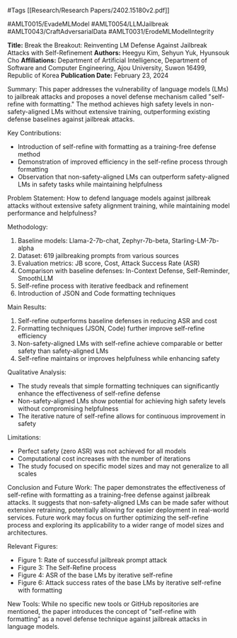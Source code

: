 #Tags
[[Research/Research Papers/2402.15180v2.pdf]]

#AMLT0015/EvadeMLModel
#AMLT0054/LLMJailbreak
#AMLT0043/CraftAdversarialData
#AMLT0031/ErodeMLModelIntegrity

**Title:** Break the Breakout: Reinventing LM Defense Against Jailbreak Attacks with Self-Refinement
**Authors:** Heegyu Kim, Sehyun Yuk, Hyunsouk Cho
**Affiliations:** Department of Artificial Intelligence, Department of Software and Computer Engineering, Ajou University, Suwon 16499, Republic of Korea
**Publication Date:** February 23, 2024

Summary:
This paper addresses the vulnerability of language models (LMs) to jailbreak attacks and proposes a novel defense mechanism called "self-refine with formatting." The method achieves high safety levels in non-safety-aligned LMs without extensive training, outperforming existing defense baselines against jailbreak attacks.

Key Contributions:
- Introduction of self-refine with formatting as a training-free defense method
- Demonstration of improved efficiency in the self-refine process through formatting
- Observation that non-safety-aligned LMs can outperform safety-aligned LMs in safety tasks while maintaining helpfulness

Problem Statement:
How to defend language models against jailbreak attacks without extensive safety alignment training, while maintaining model performance and helpfulness?

Methodology:
1. Baseline models: Llama-2-7b-chat, Zephyr-7b-beta, Starling-LM-7b-alpha
2. Dataset: 619 jailbreaking prompts from various sources
3. Evaluation metrics: JB score, Cost, Attack Success Rate (ASR)
4. Comparison with baseline defenses: In-Context Defense, Self-Reminder, SmoothLLM
5. Self-refine process with iterative feedback and refinement
6. Introduction of JSON and Code formatting techniques

Main Results:
1. Self-refine outperforms baseline defenses in reducing ASR and cost
2. Formatting techniques (JSON, Code) further improve self-refine efficiency
3. Non-safety-aligned LMs with self-refine achieve comparable or better safety than safety-aligned LMs
4. Self-refine maintains or improves helpfulness while enhancing safety

Qualitative Analysis:
- The study reveals that simple formatting techniques can significantly enhance the effectiveness of self-refine defense
- Non-safety-aligned LMs show potential for achieving high safety levels without compromising helpfulness
- The iterative nature of self-refine allows for continuous improvement in safety

Limitations:
- Perfect safety (zero ASR) was not achieved for all models
- Computational cost increases with the number of iterations
- The study focused on specific model sizes and may not generalize to all scales

Conclusion and Future Work:
The paper demonstrates the effectiveness of self-refine with formatting as a training-free defense against jailbreak attacks. It suggests that non-safety-aligned LMs can be made safer without extensive retraining, potentially allowing for easier deployment in real-world services. Future work may focus on further optimizing the self-refine process and exploring its applicability to a wider range of model sizes and architectures.

Relevant Figures:
- Figure 1: Rate of successful jailbreak prompt attack
- Figure 3: The Self-Refine process
- Figure 4: ASR of the base LMs by iterative self-refine
- Figure 6: Attack success rates of the base LMs by iterative self-refine with formatting

New Tools:
While no specific new tools or GitHub repositories are mentioned, the paper introduces the concept of "self-refine with formatting" as a novel defense technique against jailbreak attacks in language models.